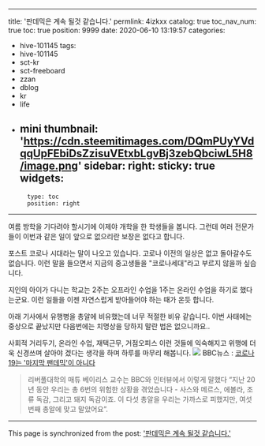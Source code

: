 
---
title: '판데믹은 계속 될것 같습니다.'
permlink: 4izkxx
catalog: true
toc_nav_num: true
toc: true
position: 9999
date: 2020-06-10 13:19:57
categories:
- hive-101145
tags:
- hive-101145
- sct-kr
- sct-freeboard
- zzan
- dblog
- kr
- life
- mini
thumbnail: 'https://cdn.steemitimages.com/DQmPUyYVdqqUpFEbiDsZzisuVEtxbLgvBj3zebQbciwL5H8/image.png'
sidebar:
    right:
        sticky: true
widgets:
    -
        type: toc
        position: right
---


여름 방학을 기다려야 할시기에 이제야 개학을 한 학생들을 봅니다. 그런데 여러 전문가들이 이번과 같은 일이 앞으로 없으리란 보장은 없다고 합니다. 

포스트 코로나 시대라는 말이 나오고 있습니다. 고로나 이전의 일상은 없고 돌아갈수도 없습니다. 이런 말을 들으면서 지금의 중고생들을 "코로나세대"라고 부르지 않을까 싶습니다. 

지인의 아이가 다니는 학교는 2주는 오프라인 수업을 1주는 온라인 수업을 하기로 했다는군요. 이런 일들을 이젠 자연스럽게 받아들어야 하는 때가 온듯 합니다. 


아래 기사에서 유행병을 총알에 비유했는데 너무 적절한 비유 같습니다. 이번 사태에는 중상으로 끝났지만 다음번에는 치명상을 당하지 말란 법은 없으니까요.. 

사회적 거리두기, 온라인 수업, 재택근무, 거점오피스 이런 것들에 익숙해지고 위행에 더욱 신경쓰며 살아야 겠다는 생각을 하며 하루를 마무리 해봅니다. 
![](https://cdn.steemitimages.com/DQmPUyYVdqqUpFEbiDsZzisuVEtxbLgvBj3zebQbciwL5H8/image.png)
BBC뉴스 : [코로나19는 '마지막 팬데믹'이 아니다](https://www.bbc.com/korean/international-52973778)

>리버풀대학의 매튜 베이리스 교수는 BBC와 인터뷰에서 이렇게 말했다 “지난 20년 동안 우리는 총 6번의 위험한 상황을 겪었습니다 - 사스와 메르스, 에볼라, 조류 독감, 그리고 돼지 독감이죠. 이 다섯 총알을 우리는 가까스로 피했지만, 여섯 번째 총알에 맞고 말았어요”.

- - -

This page is synchronized from the post: ['판데믹은 계속 될것 같습니다.'](https://steemit.com/@kingbit/4izkxx)
